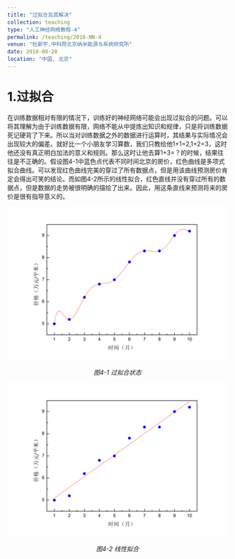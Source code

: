 ```yaml
---
title: "过拟合及其解决"
collection: teaching
type: "人工神经网络教程-4"
permalink: /teaching/2018-NN-4
venue: "杜新宇,中科院北京纳米能源与系统研究所"
date: 2018-08-28
location: "中国, 北京"
---
```


<script type="text/javascript" src="http://cdn.mathjax.org/mathjax/latest/MathJax.js?config=default"></script>

# 1.过拟合

在训练数据相对有限的情况下，训练好的神经网络可能会出现过拟合的问题。可以将其理解为由于训练数据有限，网络不能从中提炼出知识和规律，只是将训练数据死记硬背了下来。所以当对训练数据之外的数据进行运算时，其结果与实际情况会出现较大的偏差。就好比一个小朋友学习算数，我们只教给他1+1=2,1+2=3，这时他还没有真正明白加法的意义和规则。那么这时让他去算1+3=？的时候，结果往往是不正确的。假设图4-1中蓝色点代表不同时间北京的房价，红色曲线是多项式拟合曲线。可以发现红色曲线完美的穿过了所有数据点，但是用该曲线预测房价肯定会得出可笑的结论。而如图4-2所示的线性拟合，红色直线并没有穿过所有的数据点，但是数据的走势被很明确的描绘了出来。因此，用这条直线来预测将来的房价是很有指导意义的。

![4-1](2018-NeuralNetwork/4-1.png)

*<center>图4-1 过拟合状态</center>*

![4-2](2018-NeuralNetwork/4-2.png)

*<center>图4-2 线性拟合</center>*

